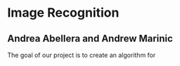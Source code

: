 # Image Recognition
 ## Andrea Abellera and Andrew Marinic
The goal of our project is to create an algorithm for 
<!--stackedit_data:
eyJoaXN0b3J5IjpbODU3MjczMzg1XX0=
-->